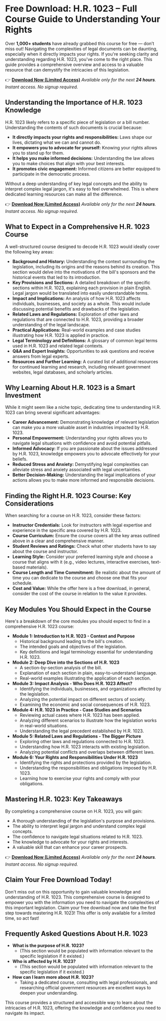 # Free Download: H.R. 1023 – Full Course Guide to Understanding Your Rights

Over **1,000+ students** have already grabbed this course for free — don’t miss out!
Navigating the complexities of legal documents can be daunting, especially when it directly impacts your rights. If you're seeking clarity and understanding regarding H.R. 1023, you've come to the right place. This guide provides a comprehensive overview and access to a valuable resource that can demystify the intricacies of this legislation.

👉 **[Download Now (Limited Access)](https://udemywork.com/hr-1023)**
_Available only for the next **24 hours**. Instant access. No signup required._

## Understanding the Importance of H.R. 1023 Knowledge

H.R. 1023 likely refers to a specific piece of legislation or a bill number. Understanding the contents of such documents is crucial because:

*   **It directly impacts your rights and responsibilities:** Laws shape our lives, dictating what we can and cannot do.
*   **It empowers you to advocate for yourself:** Knowing your rights allows you to stand up for them.
*   **It helps you make informed decisions:** Understanding the law allows you to make choices that align with your best interests.
*   **It promotes civic engagement:** Informed citizens are better equipped to participate in the democratic process.

Without a deep understanding of key legal concepts and the ability to interpret complex legal jargon, it's easy to feel overwhelmed. This is where dedicated learning resources can make all the difference.

👉 **[Download Now (Limited Access)](https://udemywork.com/hr-1023)**
_Available only for the next **24 hours**. Instant access. No signup required._

## What to Expect in a Comprehensive H.R. 1023 Course

A well-structured course designed to decode H.R. 1023 would ideally cover the following key areas:

*   **Background and History:** Understanding the context surrounding the legislation, including its origins and the reasons behind its creation. This section would delve into the motivations of the bill's sponsors and the historical events that led to its introduction.
*   **Key Provisions and Sections:** A detailed breakdown of the specific sections within H.R. 1023, explaining each provision in plain English. Legal jargon would be translated into easily understandable terms.
*   **Impact and Implications:** An analysis of how H.R. 1023 affects individuals, businesses, and society as a whole. This would include discussing potential benefits and drawbacks of the legislation.
*   **Related Laws and Regulations:** Exploration of other laws and regulations that are connected to H.R. 1023, providing a broader understanding of the legal landscape.
*   **Practical Applications:** Real-world examples and case studies illustrating how H.R. 1023 is applied in practice.
*   **Legal Terminology and Definitions:** A glossary of common legal terms used in H.R. 1023 and related legal contexts.
*   **Q&A and Expert Insights:** Opportunities to ask questions and receive answers from legal experts.
*   **Resources and Further Learning:** A curated list of additional resources for continued learning and research, including relevant government websites, legal databases, and scholarly articles.

## Why Learning About H.R. 1023 is a Smart Investment

While it might seem like a niche topic, dedicating time to understanding H.R. 1023 can bring several significant advantages:

*   **Career Advancement:** Demonstrating knowledge of relevant legislation can make you a more valuable asset in industries impacted by H.R. 1023.
*   **Personal Empowerment:** Understanding your rights allows you to navigate legal situations with confidence and avoid potential pitfalls.
*   **Informed Advocacy:** If you are passionate about the issues addressed by H.R. 1023, knowledge empowers you to advocate effectively for your beliefs.
*   **Reduced Stress and Anxiety:** Demystifying legal complexities can alleviate stress and anxiety associated with legal uncertainties.
*   **Better Decision-Making:** Understanding the legal implications of your actions allows you to make more informed and responsible decisions.

## Finding the Right H.R. 1023 Course: Key Considerations

When searching for a course on H.R. 1023, consider these factors:

*   **Instructor Credentials:** Look for instructors with legal expertise and experience in the specific area covered by H.R. 1023.
*   **Course Curriculum:** Ensure the course covers all the key areas outlined above in a clear and comprehensive manner.
*   **Student Reviews and Ratings:** Check what other students have to say about the course and instructor.
*   **Learning Style:** Consider your preferred learning style and choose a course that aligns with it (e.g., video lectures, interactive exercises, text-based materials).
*   **Course Length and Time Commitment:** Be realistic about the amount of time you can dedicate to the course and choose one that fits your schedule.
*   **Cost and Value:** While the offer here is a free download, in general, consider the cost of the course in relation to the value it provides.

## Key Modules You Should Expect in the Course

Here's a breakdown of the core modules you should expect to find in a comprehensive H.R. 1023 course:

*   **Module 1: Introduction to H.R. 1023 - Context and Purpose**
    *   Historical background leading to the bill's creation.
    *   The intended goals and objectives of the legislation.
    *   Key definitions and legal terminology essential for understanding H.R. 1023.
*   **Module 2: Deep Dive into the Sections of H.R. 1023**
    *   A section-by-section analysis of the bill.
    *   Explanation of each section in plain, easy-to-understand language.
    *   Real-world examples illustrating the application of each section.
*   **Module 3: Impact Analysis - Who Does H.R. 1023 Affect?**
    *   Identifying the individuals, businesses, and organizations affected by the legislation.
    *   Analyzing the potential impact on different sectors of society.
    *   Examining the economic and social consequences of H.R. 1023.
*   **Module 4: H.R. 1023 in Practice - Case Studies and Scenarios**
    *   Reviewing actual cases where H.R. 1023 has been applied.
    *   Analyzing different scenarios to illustrate how the legislation works in real-world situations.
    *   Understanding the legal precedent established by H.R. 1023.
*   **Module 5: Related Laws and Regulations - The Bigger Picture**
    *   Exploring other laws and regulations connected to H.R. 1023.
    *   Understanding how H.R. 1023 interacts with existing legislation.
    *   Analyzing potential conflicts and overlaps between different laws.
*   **Module 6: Your Rights and Responsibilities Under H.R. 1023**
    *   Identifying the rights and protections provided by the legislation.
    *   Understanding the responsibilities and obligations imposed by H.R. 1023.
    *   Learning how to exercise your rights and comply with your obligations.

## Mastering H.R. 1023: Key Takeaways

By completing a comprehensive course on H.R. 1023, you will gain:

*   A thorough understanding of the legislation's purpose and provisions.
*   The ability to interpret legal jargon and understand complex legal concepts.
*   The confidence to navigate legal situations related to H.R. 1023.
*   The knowledge to advocate for your rights and interests.
*   A valuable skill that can enhance your career prospects.

👉 **[Download Now (Limited Access)](https://udemywork.com/hr-1023)**
_Available only for the next **24 hours**. Instant access. No signup required._

## Claim Your Free Download Today!

Don't miss out on this opportunity to gain valuable knowledge and understanding of H.R. 1023. This comprehensive course is designed to empower you with the information you need to navigate the complexities of this important legislation. Claim your free download now and take the first step towards mastering H.R. 1023! This offer is only available for a limited time, so act fast!

## Frequently Asked Questions About H.R. 1023

*   **What is the purpose of H.R. 1023?**
    *   (This section would be populated with information relevant to the specific legislation if it existed.)
*   **Who is affected by H.R. 1023?**
    *   (This section would be populated with information relevant to the specific legislation if it existed.)
*   **How can I learn more about H.R. 1023?**
    *   Taking a dedicated course, consulting with legal professionals, and researching official government resources are excellent ways to deepen your understanding.

This course provides a structured and accessible way to learn about the intricacies of H.R. 1023, offering the knowledge and confidence you need to navigate its impact.

